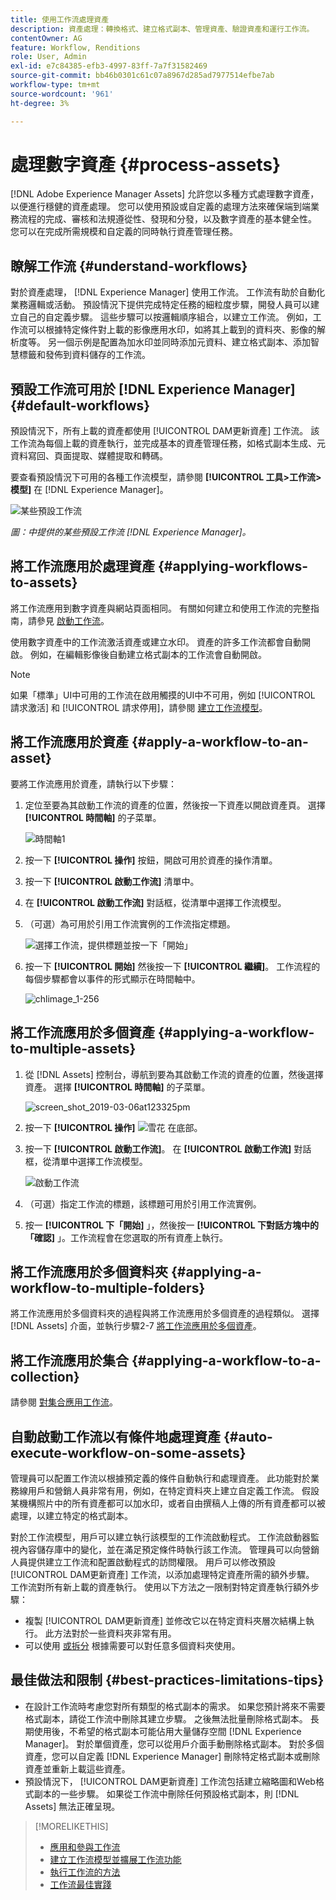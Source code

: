 ```yaml
---
title: 使用工作流處理資產
description: 資產處理：轉換格式、建立格式副本、管理資產、驗證資產和運行工作流。
contentOwner: AG
feature: Workflow, Renditions
role: User, Admin
exl-id: e7c84385-efb3-4997-83ff-7a7f31582469
source-git-commit: bb46b0301c61c07a8967d285ad7977514efbe7ab
workflow-type: tm+mt
source-wordcount: '961'
ht-degree: 3%

---
```


# 處理數字資產 {#process-assets}

[!DNL Adobe Experience Manager Assets] 允許您以多種方式處理數字資產，以便進行穩健的資產處理。 您可以使用預設或自定義的處理方法來確保端到端業務流程的完成、審核和法規遵從性、發現和分發，以及數字資產的基本健全性。 您可以在完成所需規模和自定義的同時執行資產管理任務。

## 瞭解工作流 {#understand-workflows}

對於資產處理， [!DNL Experience Manager] 使用工作流。 工作流有助於自動化業務邏輯或活動。 預設情況下提供完成特定任務的細粒度步驟，開發人員可以建立自己的自定義步驟。 這些步驟可以按邏輯順序組合，以建立工作流。 例如，工作流可以根據特定條件對上載的影像應用水印，如將其上載到的資料夾、影像的解析度等。 另一個示例是配置為加水印並同時添加元資料、建立格式副本、添加智慧標籤和發佈到資料儲存的工作流。

## 預設工作流可用於 [!DNL Experience Manager] {#default-workflows}

預設情況下，所有上載的資產都使用 [!UICONTROL DAM更新資產] 工作流。 該工作流為每個上載的資產執行，並完成基本的資產管理任務，如格式副本生成、元資料寫回、頁面提取、媒體提取和轉碼。

要查看預設情況下可用的各種工作流模型，請參閱 **[!UICONTROL 工具>工作流>模型]** 在 [!DNL Experience Manager]。

![某些預設工作流](assets/aem-default-workflows.png)

*圖：中提供的某些預設工作流 [!DNL Experience Manager]。*

## 將工作流應用於處理資產 {#applying-workflows-to-assets}

將工作流應用到數字資產與網站頁面相同。 有關如何建立和使用工作流的完整指南，請參見 [啟動工作流](/help/sites-authoring/workflows-participating.md)。

使用數字資產中的工作流激活資產或建立水印。 資產的許多工作流都會自動開啟。 例如，在編輯影像後自動建立格式副本的工作流會自動開啟。

>[!NOTE]
>
>如果「標準」UI中可用的工作流在啟用觸摸的UI中不可用，例如 [!UICONTROL 請求激活] 和 [!UICONTROL 請求停用]，請參閱 [建立工作流模型](/help/sites-developing/workflows-models.md#classic2touchui)。

## 將工作流應用於資產 {#apply-a-workflow-to-an-asset}

<!-- 
TBD: Add animated GIF for these steps instead of all these screenshots.
-->
要將工作流應用於資產，請執行以下步驟：

1. 定位至要為其啟動工作流的資產的位置，然後按一下資產以開啟資產頁。 選擇 **[!UICONTROL 時間軸]** 的子菜單。

   ![時間軸1](assets/timeline.png)

1. 按一下 **[!UICONTROL 操作]** 按鈕，開啟可用於資產的操作清單。

1. 按一下 **[!UICONTROL 啟動工作流]** 清單中。

1. 在 **[!UICONTROL 啟動工作流]** 對話框，從清單中選擇工作流模型。

1. （可選）為可用於引用工作流實例的工作流指定標題。

   ![選擇工作流，提供標題並按一下「開始」](assets/start-workflow.png)

1. 按一下 **[!UICONTROL 開始]** 然後按一下 **[!UICONTROL 繼續]**。 工作流程的每個步驟都會以事件的形式顯示在時間軸中。

   ![chlimage_1-256](assets/chlimage_1-52.png)

## 將工作流應用於多個資產 {#applying-a-workflow-to-multiple-assets}

1. 從 [!DNL Assets] 控制台，導航到要為其啟動工作流的資產的位置，然後選擇資產。 選擇 **[!UICONTROL 時間軸]** 的子菜單。

   ![screen_shot_2019-03-06at123325pm](assets/chlimage_1-136.png)

1. 按一下 **[!UICONTROL 操作]** ![雪花](assets/do-not-localize/chevron-up-icon.png) 在底部。
1. 按一下 **[!UICONTROL 啟動工作流]**。 在 **[!UICONTROL 啟動工作流]** 對話框，從清單中選擇工作流模型。

   ![啟動工作流](assets/start-workflow.png)

1. （可選）指定工作流的標題，該標題可用於引用工作流實例。
1. 按一 **[!UICONTROL 下「開始]** 」，然後按一 **[!UICONTROL 下對話方塊中的「確認]** 」。工作流程會在您選取的所有資產上執行。

## 將工作流應用於多個資料夾 {#applying-a-workflow-to-multiple-folders}

將工作流應用於多個資料夾的過程與將工作流應用於多個資產的過程類似。 選擇 [!DNL Assets] 介面，並執行步驟2-7 [將工作流應用於多個資產](/help/assets/assets-workflow.md#applying-a-workflow-to-multiple-assets)。

## 將工作流應用於集合 {#applying-a-workflow-to-a-collection}

請參閱 [對集合應用工作流](/help/assets/manage-collections.md#running-a-workflow-on-a-collection)。

## 自動啟動工作流以有條件地處理資產 {#auto-execute-workflow-on-some-assets}

管理員可以配置工作流以根據預定義的條件自動執行和處理資產。 此功能對於業務線用戶和營銷人員非常有用，例如，在特定資料夾上建立自定義工作流。 假設某機構照片中的所有資產都可以加水印，或者自由撰稿人上傳的所有資產都可以被處理，以建立特定的格式副本。

對於工作流模型，用戶可以建立執行該模型的工作流啟動程式。 工作流啟動器監視內容儲存庫中的變化，並在滿足預定條件時執行該工作流。 管理員可以向營銷人員提供建立工作流和配置啟動程式的訪問權限。 用戶可以修改預設 [!UICONTROL DAM更新資產] 工作流，以添加處理特定資產所需的額外步驟。 工作流對所有新上載的資產執行。 使用以下方法之一限制對特定資產執行額外步驟：

* 複製 [!UICONTROL DAM更新資產] 並修改它以在特定資料夾層次結構上執行。 此方法對於一些資料夾非常有用。
* 可以使用 [或拆分](/help/sites-developing/workflows-step-ref.md#or-split) 根據需要可以對任意多個資料夾使用。

## 最佳做法和限制 {#best-practices-limitations-tips}

* 在設計工作流時考慮您對所有類型的格式副本的需求。 如果您預計將來不需要格式副本，請從工作流中刪除其建立步驟。 之後無法批量刪除格式副本。 長期使用後，不希望的格式副本可能佔用大量儲存空間 [!DNL Experience Manager]。 對於單個資產，您可以從用戶介面手動刪除格式副本。 對於多個資產，您可以自定義 [!DNL Experience Manager] 刪除特定格式副本或刪除資產並重新上載這些資產。
* 預設情況下， [!UICONTROL DAM更新資產] 工作流包括建立縮略圖和Web格式副本的一些步驟。 如果從工作流中刪除任何預設格式副本，則 [!DNL Assets] 無法正確呈現。

>[!MORELIKETHIS]
>
>* [應用和參與工作流](/help/sites-authoring/workflows.md)
>* [建立工作流模型並擴展工作流功能](/help/sites-developing/workflows.md)
>* [執行工作流的方法](/help/sites-administering/workflows-starting.md)
>* [工作流最佳實踐](/help/sites-developing/workflows-best-practices.md)

